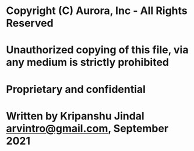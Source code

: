  # Copyright (C) Aurora, Inc - All Rights Reserved
 # Unauthorized copying of this file, via any medium is strictly prohibited
 # Proprietary and confidential
 # Written by Kripanshu Jindal <arvintro@gmail.com>, September 2021
